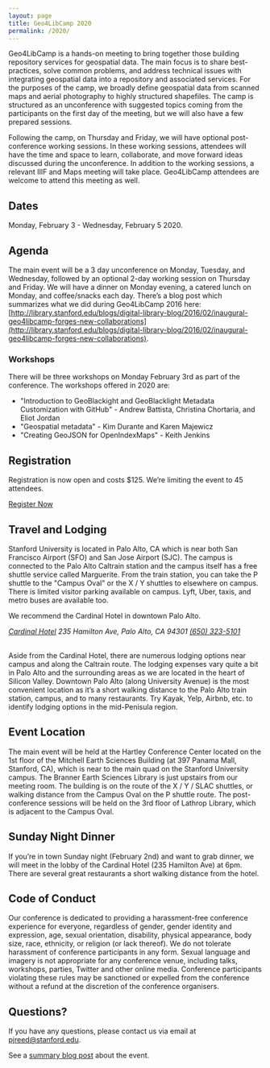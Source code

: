 ```yaml
---
layout: page
title: Geo4LibCamp 2020
permalink: /2020/
---
```


Geo4LibCamp is a hands-on meeting to bring together those building repository services for geospatial data. The main focus is to share best-practices, solve common problems, and address technical issues with integrating geospatial data into a repository and associated services. For the purposes of the camp, we broadly define geospatial data from scanned maps and aerial photography to highly structured shapefiles.  The camp is structured as an unconference with suggested topics coming from the participants on the first day of the meeting, but we will also have a few prepared sessions.

Following the camp, on Thursday and Friday, we will have optional post-conference working sessions. In these working sessions, attendees will have the time and space to learn, collaborate, and move forward ideas discussed during the unconference. In addition to the working sessions, a relevant IIIF and Maps meeting will take place. Geo4LibCamp attendees are welcome to attend this meeting as well.

## Dates
Monday, February 3 - Wednesday, February 5 2020.

## Agenda
The main event will be a 3 day unconference on Monday, Tuesday, and Wednesday, followed by an optional 2-day working session on Thursday and Friday. We will have a dinner on Monday evening, a catered lunch on Monday, and coffee/snacks each day.
There’s a blog post which summarizes what we did during Geo4LibCamp 2016 here: [http://library.stanford.edu/blogs/digital-library-blog/2016/02/inaugural-geo4libcamp-forges-new-collaborations](http://library.stanford.edu/blogs/digital-library-blog/2016/02/inaugural-geo4libcamp-forges-new-collaborations).

### Workshops
There will be three workshops on Monday February 3rd as part of the conference. The workshops offered in 2020 are:

 - "Introduction to GeoBlackight and GeoBlacklight Metadata Customization with GitHub" - Andrew Battista, Christina Chortaria, and Eliot Jordan
 - "Geospatial metadata" - Kim Durante and Karen Majewicz
 - "Creating GeoJSON for OpenIndexMaps" - Keith Jenkins

## Registration
Registration is now open and costs $125. We’re limiting the event to 45 attendees.

[Register Now](https://www.eventbrite.com/e/geo4libcamp-2020-tickets-79265068955)

## Travel and Lodging
Stanford University is located in Palo Alto, CA which is near both San Francisco Airport (SFO) and San Jose Airport (SJC). The campus is connected to the Palo Alto Caltrain station and the campus itself has a free shuttle service called Marguerite. From the train station, you can take the P shuttle to the "Campus Oval" or the X / Y shuttles to elsewhere on campus.  There is limited visitor parking available on campus. Lyft, Uber, taxis, and metro buses are available too.

We recommend the Cardinal Hotel in downtown Palo Alto.

<address>
<a href="http://www.cardinalhotel.com">Cardinal Hotel</a>
235 Hamilton Ave, Palo Alto, CA 94301
<a href="tel:+16503235101">(650) 323-5101</a>
</address>

<br>

Aside from the Cardinal Hotel, there are numerous lodging options near campus and along the Caltrain route. The lodging expenses vary quite a bit in Palo Alto and the surrounding areas as we are located in the heart of Silicon Valley. Downtown Palo Alto (along University Avenue) is the most convenient location as it’s a short walking distance to the Palo Alto train station, campus, and to many restaurants. Try Kayak, Yelp, Airbnb, etc. to identify lodging options in the mid-Penisula region.

## Event Location
The main event will be held at the Hartley Conference Center located on the 1st floor of the Mitchell Earth Sciences Building (at 397 Panama Mall, Stanford, CA), which is near to the main quad on the Stanford University campus. The Branner Earth Sciences Library is just upstairs from our meeting room. The building is on the route of the X / Y / SLAC shuttles, or walking distance from the Campus Oval on the P shuttle route.
The post-conference sessions will be held on the 3rd floor of Lathrop Library, which is adjacent to the Campus Oval.

## Sunday Night Dinner
If you’re in town Sunday night (February 2nd) and want to grab dinner, we will meet in the lobby of the Cardinal Hotel (235 Hamilton Ave) at 6pm. There are several great restaurants a short walking distance from the hotel.

## Code of Conduct
Our conference is dedicated to providing a harassment-free conference experience for everyone, regardless of gender, gender identity and expression, age, sexual orientation, disability, physical appearance, body size, race, ethnicity, or religion (or lack thereof). We do not tolerate harassment of conference participants in any form. Sexual language and imagery is not appropriate for any conference venue, including talks, workshops, parties, Twitter and other online media. Conference participants violating these rules may be sanctioned or expelled from the conference without a refund at the discretion of the conference organisers.

## Questions?
If you have any questions, please contact us via email at pjreed@stanford.edu.

See a [summary blog post](https://library.stanford.edu/blogs/digital-library-blog/2017/02/productive-week-geo4libcamp-2017) about the event. 
